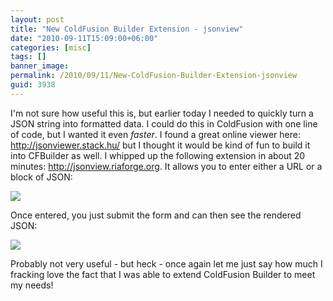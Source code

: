 ```yaml
---
layout: post
title: "New ColdFusion Builder Extension - jsonview"
date: "2010-09-11T15:09:00+06:00"
categories: [misc]
tags: []
banner_image: 
permalink: /2010/09/11/New-ColdFusion-Builder-Extension-jsonview
guid: 3938
---
```


I'm not sure how useful this is, but earlier today I needed to quickly turn a JSON string into formatted data. I could do this in ColdFusion with one line of code, but I wanted it even <i>faster</i>. I found a great online viewer here: <a href="http://jsonviewer.stack.hu/">http://jsonviewer.stack.hu/</a> but I thought it would be kind of fun to build it into CFBuilder as well. I whipped up the following extension in about 20 minutes: <a href="http://jsonview.riaforge.org">http://jsonview.riaforge.org</a>. It allows you to enter either a URL or a block of JSON:

<img src="https://static.raymondcamden.com/images/Screen shot 2010-09-11 at 1.49.33 PM.png" />

Once entered, you just submit the form and can then see the rendered JSON:


<img src="https://static.raymondcamden.com/images/cfjedi/Screen shot 2010-09-11 at 1.50.22 PM.png" />

Probably not very useful - but heck - once again let me just say how much I fracking love the fact that I was able to extend ColdFusion Builder to meet my needs!